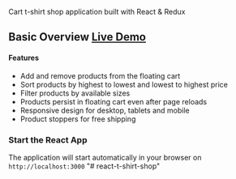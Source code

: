 Сart t-shirt shop application built with React & Redux

## Basic Overview [Live Demo](***)

#### Features

- Add and remove products from the floating cart
- Sort products by highest to lowest and lowest to highest price
- Filter products by available sizes
- Products persist in floating cart even after page reloads
- Responsive design for desktop, tablets and mobile
- Product stoppers for free shipping

### Start the React App

The application will start automatically in your browser on `http://localhost:3000`
"# react-t-shirt-shop" 
